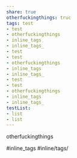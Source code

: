 ```yaml
---
share: true
otherfuckingthings: truc
tags: test
- test
- otherfuckingthings
- inline_tags
- inline_tags_
- test
- test
- otherfuckingthings
- inline_tags
- inline_tags_
- test
- test
- otherfuckingthings
- inline_tags
- inline_tags_
testList:
- list
- list
---
```


otherfuckingthings

#inline_tags
#inline/tags/

